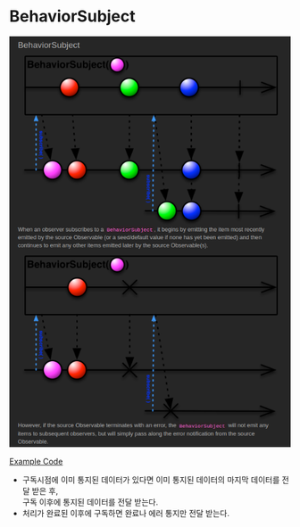 
# BehaviorSubject

![behavior subject](img/subject/behavior_subject.png)

[Example Code](../src/main/java/me/zeroest/rxjava/subject/Behavior.java)

- 구독시점에 이미 통지된 데이터가 있다면 이미 통지된 데이터의 마지막 데이터를 전달 받은 후,  
  구독 이후에 통지된 데이터를 전달 받는다.
- 처리가 완료된 이후에 구독하면 완료나 에러 통지만 전달 받는다.

